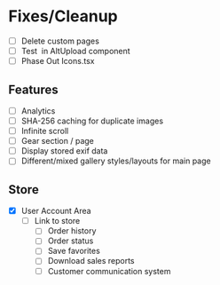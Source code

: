 # Fixes/Cleanup

- [ ] Delete custom pages
- [ ] Test <Image> in AltUpload component
- [ ] Phase Out Icons.tsx

## Features

- [ ] Analytics
- [ ] SHA-256 caching for duplicate images
- [ ] Infinite scroll
- [ ] Gear section / page
- [ ] Display stored exif data
- [ ] Different/mixed gallery styles/layouts for main page

## Store

- [x] User Account Area
  - [ ] Link to store
    - [ ] Order history
    - [ ] Order status
    - [ ] Save favorites
    - [ ] Download sales reports
    - [ ] Customer communication system